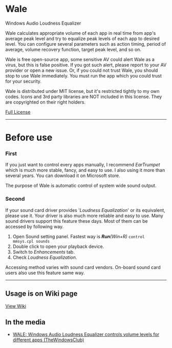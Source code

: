# Wale
Windows Audio Loudness Equalizer

Wale calculates appropriate volume of each app in real time from app's average peak level and try to equalize peak levels of each app to desired level. You can configure several parameters such as action timing, period of average, volume recovery function, target peak level, and so on.

Wale is free open-source app, some sensitive AV could alert Wale as a virus, but this is false positive. If you got such alert, please report to your AV provider or open a new issue. Or, if you could not trust Wale, you should stop to use Wale immediately. You must run the app which you could trust for your security.

Wale is distributed under MIT license, but it's restricted tightly to my own codes.
Icons and 3rd party libraries are NOT included in this license. They are copyrighted on their right holders.

[Full License](https://github.com/catright/Wale/blob/master/LICENSE)

***

# Before use
### First
If you just want to control every apps manually, I recommend _EarTrumpet_ which is much more stable, fancy, and easy to use. I also using it more than several years. You can download it on Microsoft store.

The purpose of Wale is automatic control of system wide sound output.

### Second
If your sound card driver provides '_Loudness Equalization_' or its equivalent, please use it. Your driver is also much more reliable and easy to use. Many sound drivers support this feature these days. Most of them can be accessed by following way.

1. Open Sound setting panel. Fastest way is _**Run**(Win+R)_ `control mmsys.cpl sounds`
2. Double click to open your playback device.
3. Switch to _Enhancements_ tab.
4. Check _Loudness Equalization_.

Accessing method varies with sound card vendors. On-board sound card users also use this feature same way.

***

## Usage is on Wiki page
[View Wiki](https://github.com/catright/Wale/wiki)

## In the media
* [WALE: Windows Audio Loudness Equalizer controls volume levels for different apps (TheWindowsClub)](https://www.thewindowsclub.com/wale-windows-audio-loudness-equalizer)
